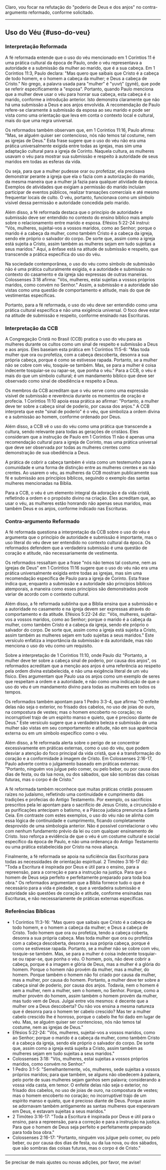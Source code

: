 Claro, vou focar na refutação do "poderio de Deus e dos anjos" no contra-argumento reformado, conforme solicitado.

---

## Uso do Véu {#uso-do-veu}

### Interpretação Reformada

A fé reformada entende que o uso do véu mencionado em 1 Coríntios 11 é uma prática cultural da época de Paulo, onde o véu representava a autoridade e a submissão da mulher ao marido, que é a sua cabeça. Em 1 Coríntios 11:3, Paulo declara: "Mas quero que saibais que Cristo é a cabeça de todo homem, e o homem a cabeça da mulher; e Deus a cabeça de Cristo." No grego, a palavra usada para "mulher" é "γυνή" (gynē), que pode se referir especificamente a "esposa". Portanto, quando Paulo menciona que a mulher deve usar o véu para honrar sua cabeça, esta cabeça é o marido, conforme a introdução anterior. Isto demonstra claramente que não há uma submissão a Deus e aos anjos envolvida. A recomendação de Paulo refere-se claramente à submissão da esposa ao seu marido e pode ser vista como uma orientação que leva em conta o contexto local e cultural, mais do que uma regra universal.

Os reformados também observam que, em 1 Coríntios 11:16, Paulo afirma: "Mas, se alguém quiser ser contencioso, nós não temos tal costume, nem as igrejas de Deus." Esta frase sugere que o uso do véu não era uma prática universalmente exigida entre todas as igrejas, mas sim uma adaptação cultural para a igreja de Corinto. Naquela cultura, as mulheres usavam o véu para mostrar sua submissão e respeito à autoridade de seus maridos em todas as esferas da vida.

Ou seja, para que a mulher pudesse orar ou profetizar, ela precisava demonstrar perante a igreja que ela o fazia com a autorização do marido, da mesma maneira que a mulher já fazia para qualquer atividade da época. Exemplos de atividades que exigiam a permissão do marido incluíam participar de eventos públicos, realizar transações comerciais e até mesmo frequentar locais de culto. O véu, portanto, funcionava como um símbolo visível dessa permissão e autoridade concedida pelo marido.

Além disso, a fé reformada destaca que o princípio de autoridade e submissão deve ser entendido no contexto do ensino bíblico mais amplo sobre o relacionamento entre marido e esposa. Efésios 5:22-24 instrui: "Vós, mulheres, sujeitai-vos a vossos maridos, como ao Senhor; porque o marido é a cabeça da mulher, como também Cristo é a cabeça da igreja, sendo ele próprio o salvador do corpo. De sorte que, assim como a igreja está sujeita a Cristo, assim também as mulheres sejam em tudo sujeitas a seus maridos." Aqui, a ênfase está na atitude de submissão e respeito, que transcende a prática específica do uso do véu.

Na sociedade contemporânea, o uso do véu como símbolo de submissão não é uma prática culturalmente exigida, e a autoridade e submissão no contexto do casamento e da igreja são expressas de outras maneiras. Colossenses 3:18 afirma: "Vós, mulheres, estai sujeitas a vossos próprios maridos, como convém no Senhor." Assim, a submissão e a autoridade são vistas como uma questão de comportamento e atitude, mais do que de vestimentas específicas.

Portanto, para a fé reformada, o uso do véu deve ser entendido como uma prática cultural específica e não uma exigência universal. O foco deve estar na atitude de submissão e respeito, conforme ensinado nas Escrituras.

### Interpretação da CCB

A Congregação Cristã no Brasil (CCB) pratica o uso do véu para as mulheres durante os cultos como um sinal de respeito e submissão a Deus e aos anjos. Eles baseiam esta prática em 1 Coríntios 11:5-6: "Mas toda mulher que ora ou profetiza, com a cabeça descoberta, desonra a sua própria cabeça, porque é como se estivesse rapada. Portanto, se a mulher não se cobre com véu, tosquie-se também. Mas, se para a mulher é coisa indecente tosquiar-se ou rapar-se, que ponha o véu." Para a CCB, o véu é mais do que um símbolo cultural; é um mandamento bíblico que deve ser observado como sinal de obediência e respeito a Deus.

Os membros da CCB acreditam que o véu serve como uma expressão visível de submissão e reverência durante os momentos de oração e profecia. 1 Coríntios 11:10 apoia essa prática ao afirmar: "Portanto, a mulher deve ter sobre a cabeça sinal de poderio, por causa dos anjos." A CCB interpreta que este "sinal de poderio" é o véu, que simboliza a ordem divina e a submissão ao homem, conforme ordenado por Deus.

Além disso, a CCB vê o uso do véu como uma prática que transcende a cultura, sendo relevante para todas as gerações de cristãos. Eles consideram que a instrução de Paulo em 1 Coríntios 11 não é apenas uma recomendação cultural para a igreja de Corinto, mas uma prática universal que deve ser observada por todas as mulheres crentes como demonstração de sua obediência a Deus.

A prática de cobrir a cabeça também é vista como um testemunho para a comunidade e uma forma de distinção entre as mulheres crentes e as não crentes. Ao usarem o véu, as mulheres da CCB mostram publicamente sua fé e submissão aos princípios bíblicos, seguindo o exemplo das santas mulheres mencionadas na Bíblia.

Para a CCB, o véu é um elemento integral da adoração e da vida cristã, refletindo a ordem e o propósito divino na criação. Eles acreditam que, ao usar o véu, as mulheres estão honrando não apenas seus maridos, mas também Deus e os anjos, conforme indicado nas Escrituras.

### Contra-argumento Reformado

A fé reformada questiona a interpretação da CCB sobre o uso do véu e argumenta que o princípio de autoridade e submissão é importante, mas o uso literal do véu deve ser entendido no contexto cultural da época. Os reformados defendem que a verdadeira submissão é uma questão de coração e atitude, não necessariamente de vestimenta.

Os reformados ressaltam que a frase "nós não temos tal costume, nem as igrejas de Deus" em 1 Coríntios 11:16 sugere que o uso do véu não era uma prática universalmente exigida entre todas as igrejas, mas sim uma recomendação específica de Paulo para a igreja de Corinto. Esta frase indica que, enquanto a submissão e a autoridade são princípios bíblicos atemporais, a maneira como esses princípios são demonstrados pode variar de acordo com o contexto cultural.

Além disso, a fé reformada sublinha que a Bíblia ensina que a submissão e a autoridade no casamento e na igreja devem ser expressas através do comportamento e da atitude. Efésios 5:22-24 diz: "Vós, mulheres, sujeitai-vos a vossos maridos, como ao Senhor; porque o marido é a cabeça da mulher, como também Cristo é a cabeça da igreja, sendo ele próprio o salvador do corpo. De sorte que, assim como a igreja está sujeita a Cristo, assim também as mulheres sejam em tudo sujeitas a seus maridos." Este versículo enfatiza a importância da submissão e da autoridade, mas não menciona o uso do véu como um requisito.

Sobre a interpretação de 1 Coríntios 11:10, onde Paulo diz "Portanto, a mulher deve ter sobre a cabeça sinal de poderio, por causa dos anjos", os reformados acreditam que a menção aos anjos é uma referência ao respeito pela ordem divina estabelecida, e não uma exigência literal de um véu físico. Eles argumentam que Paulo usa os anjos como um exemplo de seres que respeitam a ordem e a autoridade, e não como uma indicação de que o uso do véu é um mandamento divino para todas as mulheres em todos os tempos.

Os reformados também apontam para 1 Pedro 3:3-4, que afirma: "O enfeite delas não seja o exterior, no frisado dos cabelos, no uso de joias de ouro, na compostura de vestes; mas o homem encoberto no coração; no incorruptível trajo de um espírito manso e quieto, que é precioso diante de Deus." Este versículo sugere que a verdadeira beleza e submissão de uma mulher são vistas em seu comportamento e atitude, não em sua aparência externa ou em um símbolo específico como o véu.

Além disso, a fé reformada alerta sobre o perigo de se concentrar excessivamente em práticas externas, como o uso do véu, que podem desviar a atenção do foco principal da vida cristã, que é a transformação do coração e a conformidade à imagem de Cristo. Em Colossenses 2:16-17, Paulo adverte contra o julgamento baseado em práticas externas: "Portanto, ninguém vos julgue pelo comer, ou pelo beber, ou por causa dos dias de festa, ou da lua nova, ou dos sábados, que são sombras das coisas futuras, mas o corpo é de Cristo."

A fé reformada também reconhece que muitas práticas cristãs possuem raízes no judaísmo, refletindo uma continuidade e cumprimento das tradições e profecias do Antigo Testamento. Por exemplo, os sacrifícios prescritos pela lei apontam para o sacrifício de Jesus Cristo, a circuncisão e as purificações antecipam o batismo, e a Páscoa judaica prenuncia a Santa Ceia. Em contraste com estes exemplos, o uso do véu não se alinha com essa lógica de continuidade e cumprimento, ficando completamente desprovido de uma simbologia anterior. Não é possível correlacionar o véu com nenhum fundamento prévio da lei ou com qualquer ensinamento de Cristo. Isso reforça a evidência de que o véu é um costume cultural e social específico da época de Paulo, e não uma ordenança do Antigo Testamento ou uma prática estabelecida por Cristo na nova aliança.

Finalmente, a fé reformada se apoia na suficiência das Escrituras para todas as necessidades de orientação espiritual. 2 Timóteo 3:16-17 diz: "Toda a Escritura é inspirada por Deus e útil para o ensino, para a repreensão, para a correção e para a instrução na justiça. Para que o homem de Deus seja perfeito e perfeitamente preparado para toda boa obra." Os reformados argumentam que a Bíblia fornece tudo o que é necessário para a vida e piedade, e que a verdadeira submissão e autoridade são questões de coração e atitude, conforme ensinadas nas Escrituras, e não necessariamente de práticas externas específicas.

### Referências Bíblicas

- 1 Coríntios 11:3-16: "Mas quero que saibais que Cristo é a cabeça de todo homem, e o homem a cabeça da mulher; e Deus a cabeça de Cristo. Todo homem que ora ou profetiza, tendo a cabeça coberta, desonra a sua própria cabeça. Mas toda mulher que ora ou profetiza com a cabeça descoberta, desonra a sua própria cabeça, porque é como se estivesse rapada. Portanto, se a mulher não se cobre com véu, tosquie-se também. Mas, se para a mulher é coisa indecente tosquiar-se ou rapar-se, que ponha o véu. O homem, pois, não deve cobrir a cabeça, porque é a imagem e glória de Deus, mas a mulher é a glória do homem. Porque o homem não provém da mulher, mas a mulher, do homem. Porque também o homem não foi criado por causa da mulher, mas a mulher, por causa do homem. Portanto, a mulher deve ter sobre a cabeça sinal de poderio, por causa dos anjos. Todavia, nem o homem é sem a mulher, nem a mulher, sem o homem, no Senhor. Porque, como a mulher provém do homem, assim também o homem provém da mulher, mas tudo vem de Deus. Julgai entre vós mesmos: é decente que a mulher ore a Deus descoberta? Ou não vos ensina a mesma natureza que é desonra para o homem ter cabelo crescido? Mas ter a mulher cabelo crescido lhe é honroso, porque o cabelo lhe foi dado em lugar de véu. Mas, se alguém quiser ser contencioso, nós não temos tal costume, nem as igrejas de Deus."
- Efésios 5:22-24: "Vós, mulheres, sujeitai-vos a vossos maridos, como ao Senhor; porque o marido é a cabeça da mulher, como também Cristo é a cabeça da igreja, sendo ele próprio o salvador do corpo. De sorte que, assim como a igreja está sujeita a Cristo, assim também as mulheres sejam em tudo sujeitas a seus maridos."
- Colossenses 3:18: "Vós, mulheres, estai sujeitas a vossos próprios maridos, como convém no Senhor."
- 1 Pedro 3:1-5: "Semelhantemente, vós, mulheres, sede sujeitas a vossos próprios maridos; para que também, se alguns não obedecem à palavra, pelo porte de suas mulheres sejam ganhos sem palavra; considerando a vossa vida casta, em temor. O enfeite delas não seja o exterior, no frisado dos cabelos, no uso de joias de ouro, na compostura de vestes; mas o homem encoberto no coração; no incorruptível trajo de um espírito manso e quieto, que é precioso diante de Deus. Porque assim se adornavam também antigamente as santas mulheres que esperavam em Deus, e estavam sujeitas a seus maridos."
- 2 Timóteo 3:16-17: "Toda a Escritura é inspirada por Deus e útil para o ensino, para a repreensão, para a correção e para a instrução na justiça. Para que o homem de Deus seja perfeito e perfeitamente preparado para toda boa obra."
- Colossenses 2:16-17: "Portanto, ninguém vos julgue pelo comer, ou pelo beber, ou por causa dos dias de festa, ou da lua nova, ou dos sábados, que são sombras das coisas futuras, mas o corpo é de Cristo."

---

Se precisar de mais ajustes ou novas adições, por favor, me avise!